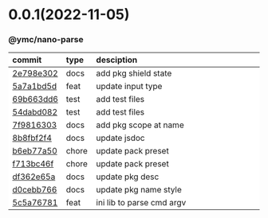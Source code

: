 
<style>
table{
    display:table;
    width:100%;
}
table th:nth-of-type(1),table th:nth-of-type(2) {
    width:12%;
}
</style>


<a name="0.0.1"></a>
# 0.0.1(2022-11-05)
### @ymc/nano-parse

<div align="center" style="margin-left: auto;margin-right: auto;background:white;">

commit|type|desciption
:----|:----|:----
[2e798e302](https://github.com/ymc-github/js-idea/commit/72e798e302b977caebaaccf983251a3051620b52)|docs|add pkg shield state
[5a7a1bd5d](https://github.com/ymc-github/js-idea/commit/c5a7a1bd5d0e09bc3443a5e504b4d3c2d09c59a7)|feat|update input type
[69b663dd6](https://github.com/ymc-github/js-idea/commit/469b663dd6c41f5f2ce7205c5a2a4c6bf42d40b5)|test|add test files
[54dabd082](https://github.com/ymc-github/js-idea/commit/954dabd0826013860fd3c704dc4a71e669481119)|test|add test files
[7f9816303](https://github.com/ymc-github/js-idea/commit/17f9816303affed7df6cf9d56cf31f4ee2c7cbd5)|docs|add pkg scope at name
[8b8fbf2f4](https://github.com/ymc-github/js-idea/commit/b8b8fbf2f407c4bf99e4143c71d07dfe424f80b3)|docs|update jsdoc
[b6eb77a50](https://github.com/ymc-github/js-idea/commit/5b6eb77a500e53d4c3d4537ed0ae9a7a16b24db9)|chore|update pack preset
[f713bc46f](https://github.com/ymc-github/js-idea/commit/5f713bc46fa68db9cc82fc6165de87196e4a6587)|chore|update pack preset
[df362e65a](https://github.com/ymc-github/js-idea/commit/cdf362e65af455a99d04f5e70e526f42dbc109c5)|docs|update pkg desc
[d0cebb766](https://github.com/ymc-github/js-idea/commit/5d0cebb76686e9641b43023052ae7f2e4079d85a)|docs|update pkg name style
[5c5a76781](https://github.com/ymc-github/js-idea/commit/a5c5a767812159ed2b521ea1325b6a5070595082)|feat|ini lib to parse cmd argv

</div>